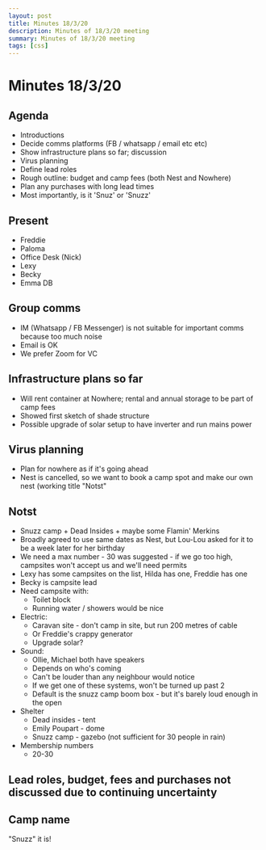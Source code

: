 ```yaml
---
layout: post
title: Minutes 18/3/20
description: Minutes of 18/3/20 meeting
summary: Minutes of 18/3/20 meeting
tags: [css]
---
```


# Minutes 18/3/20

## Agenda

- Introductions
- Decide comms platforms (FB / whatsapp / email etc etc)
- Show infrastructure plans so far; discussion
- Virus planning
- Define lead roles
- Rough outline: budget and camp fees (both Nest and Nowhere)
- Plan any purchases with long lead times
- Most importantly, is it 'Snuz' or 'Snuzz'

## Present

- Freddie
- Paloma
- Office Desk (Nick)
- Lexy
- Becky
- Emma DB

## Group comms

- IM (Whatsapp / FB Messenger) is not suitable for important comms because too much noise
- Email is OK
- We prefer Zoom for VC

## Infrastructure plans so far

- Will rent container at Nowhere; rental and annual storage to be part of camp fees
- Showed first sketch of shade structure
- Possible upgrade of solar setup to have inverter and run mains power

## Virus planning

- Plan for nowhere as if it's going ahead
- Nest is cancelled, so we want to book a camp spot and make our own nest (working title "Notst"

## Notst

- Snuzz camp + Dead Insides + maybe some Flamin' Merkins
- Broadly agreed to use same dates as Nest, but Lou-Lou asked for it to be a week later for her birthday
- We need a max number - 30 was suggested - if we go too high, campsites won't accept us and we'll need permits
- Lexy has some campsites on the list, Hilda has one, Freddie has one
- Becky is campsite lead
- Need campsite with:
    - Toilet block
    - Running water / showers would be nice
- Electric:
    - Caravan site - don't camp in site, but run 200 metres of cable
    - Or Freddie's crappy generator
    - Upgrade solar?
- Sound:
    - Ollie, Michael both have speakers
    - Depends on who's coming
    - Can't be louder than any neighbour would notice
    - If we get one of these systems, won't be turned up past 2
    - Default is the snuzz camp boom box - but it's barely loud enough in the open
- Shelter
    - Dead insides - tent
    - Emily Poupart - dome
    - Snuzz camp - gazebo (not sufficient for 30 people in rain)
- Membership numbers
    - 20-30

## Lead roles, budget, fees and purchases not discussed due to continuing uncertainty

## Camp name

"Snuzz" it is!